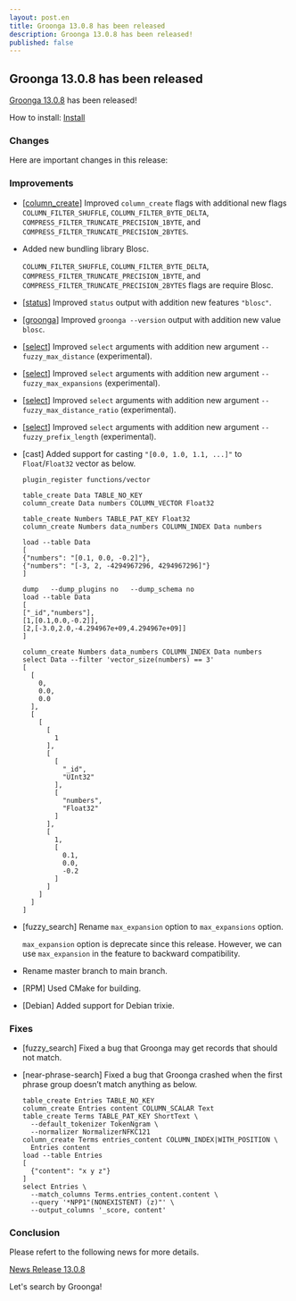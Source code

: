 ```yaml
---
layout: post.en
title: Groonga 13.0.8 has been released
description: Groonga 13.0.8 has been released!
published: false
---
```


## Groonga 13.0.8 has been released

[Groonga 13.0.8](/docs/news.html#release-13-0-8) has been released!

How to install: [Install](/docs/install.html)

### Changes

Here are important changes in this release:

### Improvements

* [[column_create](/docs/reference/commands/column_create.html)] Improved `column_create` flags with additional new flags `COLUMN_FILTER_SHUFFLE`, `COLUMN_FILTER_BYTE_DELTA`, `COMPRESS_FILTER_TRUNCATE_PRECISION_1BYTE`, and `COMPRESS_FILTER_TRUNCATE_PRECISION_2BYTES`.

* Added new bundling library Blosc.

  `COLUMN_FILTER_SHUFFLE`, `COLUMN_FILTER_BYTE_DELTA`, `COMPRESS_FILTER_TRUNCATE_PRECISION_1BYTE`, and `COMPRESS_FILTER_TRUNCATE_PRECISION_2BYTES` flags are require Blosc.

* [[status](/docs/reference/commands/status.html)] Improved `status` output with addition new features `"blosc"`.

* [[groonga](/docs/reference/executables/groonga.html)] Improved `groonga --version` output with addition new value `blosc`.

* [[select](/docs/reference/commands/select.html)] Improved `select` arguments with addition new argument `--fuzzy_max_distance` (experimental).

* [[select](/docs/reference/commands/select.html)] Improved `select` arguments with addition new argument `--fuzzy_max_expansions` (experimental).

* [[select](/docs/reference/commands/select.html)] Improved `select` arguments with addition new argument `--fuzzy_max_distance_ratio` (experimental).

* [[select](/docs/reference/commands/select.html)] Improved `select` arguments with addition new argument `--fuzzy_prefix_length` (experimental).

* [cast] Added support for casting `"[0.0, 1.0, 1.1, ...]"` to `Float`/`Float32` vector as below.

  ```
  plugin_register functions/vector

  table_create Data TABLE_NO_KEY
  column_create Data numbers COLUMN_VECTOR Float32

  table_create Numbers TABLE_PAT_KEY Float32
  column_create Numbers data_numbers COLUMN_INDEX Data numbers

  load --table Data
  [
  {"numbers": "[0.1, 0.0, -0.2]"},
  {"numbers": "[-3, 2, -4294967296, 4294967296]"}
  ]

  dump   --dump_plugins no   --dump_schema no
  load --table Data
  [
  ["_id","numbers"],
  [1,[0.1,0.0,-0.2]],
  [2,[-3.0,2.0,-4.294967e+09,4.294967e+09]]
  ]

  column_create Numbers data_numbers COLUMN_INDEX Data numbers
  select Data --filter 'vector_size(numbers) == 3'
  [
    [
      0,
      0.0,
      0.0
    ],
    [
      [
        [
          1
        ],
        [
          [
            "_id",
            "UInt32"
          ],
          [
            "numbers",
            "Float32"
          ]
        ],
        [
          1,
          [
            0.1,
            0.0,
            -0.2
          ]
        ]
      ]
    ]
  ]
  ```
* [fuzzy_search] Rename `max_expansion` option to `max_expansions` option.

  `max_expansion` option is deprecate since this release. However, we can use `max_expansion` in the feature to backward compatibility.

* Rename master branch to main branch.

* [RPM] Used CMake for building.

* [Debian] Added support for Debian trixie.

### Fixes

* [fuzzy_search] Fixed a bug that Groonga may get records that should not match.

* [near-phrase-search] Fixed a bug that Groonga crashed when the first phrase group doesn’t match anything as below.

  ```
  table_create Entries TABLE_NO_KEY
  column_create Entries content COLUMN_SCALAR Text
  table_create Terms TABLE_PAT_KEY ShortText \
    --default_tokenizer TokenNgram \
    --normalizer NormalizerNFKC121
  column_create Terms entries_content COLUMN_INDEX|WITH_POSITION \
    Entries content
  load --table Entries
  [
    {"content": "x y z"}
  ]
  select Entries \
    --match_columns Terms.entries_content.content \
    --query '*NPP1"(NONEXISTENT) (z)"' \
    --output_columns '_score, content'
  ```

### Conclusion

Please refert to the following news for more details.

[News Release 13.0.8](/docs/news.html#release-13-0-8)

Let's search by Groonga!

